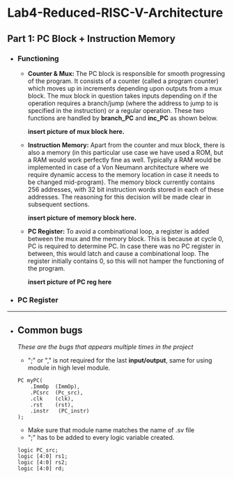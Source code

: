 # Lab4-Reduced-RISC-V-Architecture

## Part 1: PC Block + Instruction Memory

- ### Functioning

  - **Counter & Mux:** The PC block is responsible for smooth progressing of the program. It consists of a counter (called a program counter) which moves up in increments depending upon outputs from a mux block. The mux block in question takes inputs depending on if the operation requires a branch/jump (where the address to jump to is specified in the instruction) or a regular operation. These two functions are handled by **branch_PC** and **inc_PC** as shown below.

    **insert picture of mux block here.**

  - **Instruction Memory:** Apart from the counter and mux block, there is also a memory (in this particular use case we have used a ROM, but a RAM would work perfectly fine as well. Typically a RAM would be implemented in case of a Von Neumann architecture where we require dynamic access to the memory location in case it needs to be changed mid-program). The memory block currently contains 256 addresses, with 32 bit instruction words stored in each of these addresses. The reasoning for this decision will be made clear in subsequent sections.

    **insert picture of memory block here.**

  - **PC Register:** To avoid a combinational loop, a register is added between the mux and the memory block. This is because at cycle 0, PC is required to determine PC. In case there was no PC register in between, this would latch and cause a combinational loop. The register initially contains 0, so this will not hamper the functioning of the program.

    **insert picture of PC reg here**

- ### PC Register

---

- ## **Common bugs**

  *These are the bugs that appears multiple times in the project*

  - ";" or "," is not required for the last **input/output**, same for using module in high level module.

  ```
  PC myPC(
      .ImmOp  (ImmOp),
      .PCsrc  (Pc_src),
      .clk    (clk),
      .rst    (rst),
      .instr   (PC_instr)
  );
  ```

  - Make sure that module name matches the name of .sv file
  - ";" has to be added to every logic variable created.

  ```
  logic PC_src;
  logic [4:0] rs1;
  logic [4:0] rs2;
  logic [4:0] rd;
  ```
